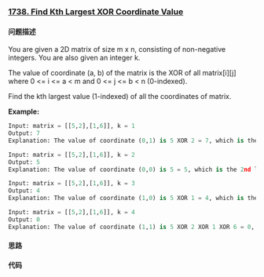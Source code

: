### [1738. Find Kth Largest XOR Coordinate Value](https://leetcode-cn.com/problems/find-kth-largest-xor-coordinate-value/)

#### 问题描述
You are given a 2D matrix of size m x n, consisting of non-negative integers. You are also given an integer k.

The value of coordinate (a, b) of the matrix is the XOR of all matrix[i][j] where 0 <= i <= a < m and 0 <= j <= b < n (0-indexed).

Find the kth largest value (1-indexed) of all the coordinates of matrix.

**Example:**
```python
Input: matrix = [[5,2],[1,6]], k = 1
Output: 7
Explanation: The value of coordinate (0,1) is 5 XOR 2 = 7, which is the largest value.
```
```python
Input: matrix = [[5,2],[1,6]], k = 2
Output: 5
Explanation: The value of coordinate (0,0) is 5 = 5, which is the 2nd largest value.
```
```python
Input: matrix = [[5,2],[1,6]], k = 3
Output: 4
Explanation: The value of coordinate (1,0) is 5 XOR 1 = 4, which is the 3rd largest value.
```
```python
Input: matrix = [[5,2],[1,6]], k = 4
Output: 0
Explanation: The value of coordinate (1,1) is 5 XOR 2 XOR 1 XOR 6 = 0, which is the 4th largest value.
```

#### 思路

#### 代码

```python

```
